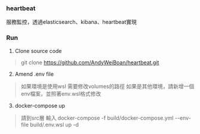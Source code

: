 ### heartbeat
  服務監控，透過elasticsearch、kibana、heartbeat實現
  
### Run

1. Clone source code
> git clone https://github.com/AndyWeiBoan/heartbeat.git

2. Amend .env file
> 如果環境是使用wsl 需要修改volumes的路徑
> 如果是其他環境，請新增一個env檔案，並照著env.wsl格式修改

3. docker-compose up
> 請到src層 輸入
> docker-compose -f build/docker-compose.yml --env-file build/.env.wsl up -d
